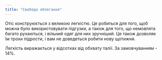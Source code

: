 ```yaml
---
title: "Свобода облягання"
---
```


Отіс конструюється з великою легкістю. Це робиться для того, щоб можна було використовувати підгузки, а також для того, що немовлята багато рухаються, і вільний одяг для них зручніший. Це також дозволяє їм трохи підрости, і вам не доведеться робити нову щотижня.

Легкість виражається у відсотках від обхвату талії. За замовчуванням - 14%.